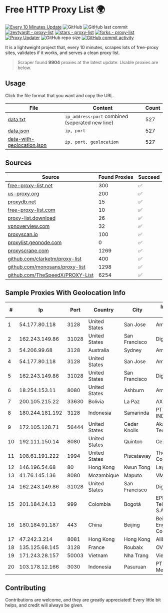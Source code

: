 
# Free HTTP Proxy List 🌍

[![Every 10 Minutes Update](https://github.com/mertguvencli/http-proxy-list/actions/workflows/main.yml/badge.svg?branch=main)](https://github.com/mertguvencli/http-proxy-list/actions/workflows/main.yml)
![GitHub](https://img.shields.io/github/license/mertguvencli/http-proxy-list)
![GitHub last commit](https://img.shields.io/github/last-commit/mertguvencli/http-proxy-list)
[![zevtyardt - proxy-list](https://img.shields.io/static/v1?label=zevtyardt&message=proxy-list&color=blue&logo=github)](https://github.com/zevtyardt/proxy-list "Go to GitHub repo")
[![stars - proxy-list](https://img.shields.io/github/stars/zevtyardt/proxy-list?style=social)](https://github.com/zevtyardt/proxy-list)
[![forks - proxy-list](https://img.shields.io/github/forks/zevtyardt/proxy-list?style=social)](https://github.com/zevtyardt/proxy-list)
[![Proxy Updater](https://github.com/zevtyardt/proxy-list/workflows/Proxy%20Updater/badge.svg)](https://github.com/zevtyardt/proxy-list/actions?query=workflow:"Proxy+Updater")
![GitHub repo size](https://img.shields.io/github/repo-size/zevtyardt/proxy-list)
[![GitHub commit activity](https://img.shields.io/github/commit-activity/m/zevtyardt/proxy-list?logo=commits)](https://github.com/zevtyardt/proxy-list/commits/main)

It is a lightweight project that, every 10 minutes, scrapes lots of free-proxy sites, validates if it works, and serves a clean proxy list.

> Scraper found **9904** proxies at the latest update. Usable proxies are below.

## Usage

Click the file format that you want and copy the URL.

|File|Content|Count|
|----|-------|-----|
|[data.txt](https://raw.githubusercontent.com/mertguvencli/http-proxy-list/main/proxy-list/data.txt)|`ip_address:port` combined (seperated new line)|527|
|[data.json](https://raw.githubusercontent.com/mertguvencli/http-proxy-list/main/proxy-list/data.json)|`ip, port`|527|
|[data-with-geolocation.json](https://raw.githubusercontent.com/mertguvencli/http-proxy-list/main/proxy-list/data-with-geolocation.json)|`ip, port, geolocation`|527|

## Sources

|Source|Found Proxies|Succeed|
|------|-------------|-------|
|[free-proxy-list.net](https://free-proxy-list.net)|300|✅|
|[us-proxy.org](https://www.us-proxy.org)|200|✅|
|[proxydb.net](http://proxydb.net)|15|✅|
|[free-proxy-list.com](https://free-proxy-list.com/?page=&port=&type%5B%5D=http&type%5B%5D=https&up_time=0&search=Search)|10|✅|
|[proxy-list.download](https://www.proxy-list.download/HTTP)|26|✅|
|[vpnoverview.com](https://vpnoverview.com/privacy/anonymous-browsing/free-proxy-servers)|32|✅|
|[proxyscan.io](https://www.proxyscan.io)|100|✅|
|[proxylist.geonode.com](https://proxylist.geonode.com/api/proxy-list?limit=300&page=1&sort_by=lastChecked&sort_type=desc&protocols=http,https)|0|✅|
|[proxyscrape.com](https://api.proxyscrape.com/v2/?request=displayproxies&protocol=http&timeout=10000&country=all&ssl=all&anonymity=all)|1269|✅|
|[github.com/clarketm/proxy-list](https://raw.githubusercontent.com/clarketm/proxy-list/master/proxy-list-raw.txt)|400|✅|
|[github.com/monosans/proxy-list](https://raw.githubusercontent.com/monosans/proxy-list/main/proxies/http.txt)|1298|✅|
|[github.com/TheSpeedX/PROXY-List](https://raw.githubusercontent.com/TheSpeedX/PROXY-List/master/http.txt)|6254|✅|


## Sample Proxies With Geolocation Info

|#|Ip|Port|Country|City|Internet Service Provider|
|-|--|----|-------|----|-------------------------|
|1|54.177.80.118|3128|United States|San Jose|Amazon.com, Inc.|
|2|162.243.149.86|31028|United States|San Francisco|DigitalOcean, LLC|
|3|54.206.99.68|3128|Australia|Sydney|Amazon.com, Inc.|
|4|54.177.80.118|3128|United States|San Jose|Amazon.com, Inc.|
|5|162.243.149.86|31028|United States|San Francisco|DigitalOcean, LLC|
|6|18.254.153.11|8080|United States|Ashburn|Amazon.com, Inc.|
|7|200.105.215.22|33630|Bolivia|La Paz|AXS Bolivia S. A.|
|8|180.244.181.192|3128|Indonesia|Samarinda|PT. TELKOM INDONESIA|
|9|172.105.128.71|56444|United States|Cedar Knolls|Akamai Technologies|
|10|192.111.150.14|8080|United States|Quinton|Centrilogic|
|11|108.61.191.222|1994|United States|Piscataway|The Constant Company|
|12|146.196.54.68|80|Hong Kong|Kwun Tong|Layerstack Limited|
|13|41.76.145.136|8080|Mozambique|Maputo|VM  S.A|
|14|162.243.149.86|31028|United States|San Francisco|DigitalOcean, LLC|
|15|201.184.24.13|999|Colombia|Bogotá|EPM Telecomunicaciones S.A. E.S.P.|
|16|180.184.91.187|443|China|Beijing|Beijing Volcano Engine Technology Co., Ltd.|
|17|47.242.3.214|8081|Hong Kong|Hong Kong|Alibaba.com LLC|
|18|135.125.68.145|3128|France|Roubaix|OVH SAS|
|19|171.243.28.157|50003|Vietnam|Nha Trang|Viettel Corporation|
|20|103.178.12.166|3030|Indonesia|Pasuruan|PT Amerta Asa Media|



## Contributing

Contributions are welcome, and they are greatly appreciated! Every
little bit helps, and credit will always be given.

